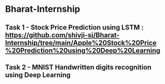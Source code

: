 # Bharat-Internship

## Task 1 - Stock Price Prediction using LSTM : https://github.com/shivji-sj/Bharat-Internship/tree/main/Apple%20Stock%20Price%20Prediction%20using%20Deep%20Learning
## Task 2 - MNIST Handwritten digits recognition using Deep Learning
